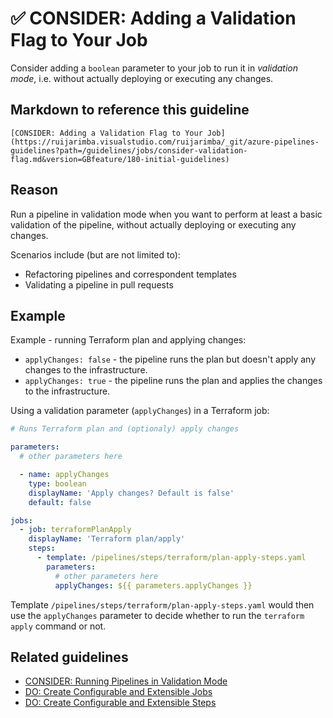 # ✅ CONSIDER: Adding a Validation Flag to Your Job

Consider adding a `boolean` parameter to your job to run it in
_validation mode_, i.e. without actually deploying or executing any changes.

## Markdown to reference this guideline

```plaintext
[CONSIDER: Adding a Validation Flag to Your Job](https://ruijarimba.visualstudio.com/ruijarimba/_git/azure-pipelines-guidelines?path=/guidelines/jobs/consider-validation-flag.md&version=GBfeature/180-initial-guidelines)
```

## Reason

Run a pipeline in validation mode when you want to perform at least a basic
validation of the pipeline, without actually deploying or executing any changes.

Scenarios include (but are not limited to):

- Refactoring pipelines and correspondent templates
- Validating a pipeline in pull requests

## Example

Example - running Terraform plan and applying changes:

- `applyChanges: false` - the pipeline runs the plan but doesn't apply any
changes to the infrastructure.
- `applyChanges: true` - the pipeline runs the plan and applies the changes
to the infrastructure.

Using a validation parameter (`applyChanges`) in a Terraform job:

```yaml
# Runs Terraform plan and (optionaly) apply changes

parameters:
  # other parameters here

  - name: applyChanges
    type: boolean
    displayName: 'Apply changes? Default is false'
    default: false

jobs:
  - job: terraformPlanApply
    displayName: 'Terraform plan/apply'
    steps:
      - template: /pipelines/steps/terraform/plan-apply-steps.yaml
        parameters:
          # other parameters here
          applyChanges: ${{ parameters.applyChanges }}
```

Template `/pipelines/steps/terraform/plan-apply-steps.yaml` would then use the
`applyChanges` parameter to decide whether to run the `terraform apply` command
or not.

## Related guidelines

- [CONSIDER: Running Pipelines in Validation Mode](/guidelines/pipelines/consider-validation.md)
- [DO: Create Configurable and Extensible Jobs](/guidelines/jobs/do-extensible-jobs.md)
- [DO: Create Configurable and Extensible Steps](/guidelines/steps/do-extensible-steps.md)
